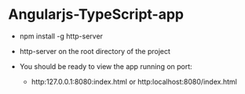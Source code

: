# Angularjs-TypeScript-app


- npm install -g  http-server

- http-server on the root directory of the project

- You should be ready to view the app running on port:
	- http:127.0.0.1:8080:index.html or http:localhost:8080/index.html
